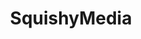 ---
layout: work
permalink: /project/sqm
keyword: work
title: SquishyMedia
logo: /img/sqm/sqm-logo.png
logo-alt: SquishyMedia logo
hero: /img/sqm/sqm-hero.jpg
hero-alt: x-x-x-
funding: SquishyMedia (internal project)
year: 2016
link: http://www.sqm.io
link-print: sqm.io
role-1: Brand Strategist
role-2: Art Director
role-3: Front-End Developer
two-1: /img/sqm/sqm-ipad-1.png
two-1-alt: sqm.io on iPad
two-2: /img/sqm/sqm-ipad-2.png
two-2-alt: sqm.io on iPad
bio-1: x-x-x-x-x-x-x-x-.
bio-2: x-x-x-x-x-x-x-x-.
bio-3: x-x-x-x-x-x-x-x-.
three: /img/sqm/sqm-desktop.png
three-alt: sqm.io home page on a desktop

---